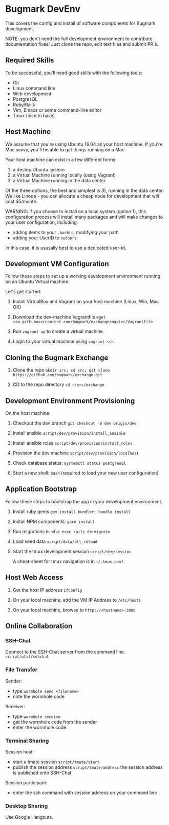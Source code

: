 # Bugmark DevEnv

This covers the config and install of software components for Bugmark
development.

NOTE: you don't need the full development environment to contribute
documentation fixes!  Just clone the repo, edit text files and submit PR's.

## Required Skills

To be successful, you'll need good skills with the following tools:
- Git
- Linux command line
- Web development
- PostgresQL
- Ruby/Rails
- Vim, Emacs or some command-line editor
- Tmux (nice to have)

## Host Machine

We assume that you're using Ubuntu 16.04 as your host machine.  If you're Mac
savvy, you'll be able to get things running on a Mac. 

Your host machine can exist in a few different forms:
1) a destop Ubuntu system
2) a Virtual Machine running locally (using Vagrant)
3) a Virtual Machine running in the data center

Of the three options, the best and simplest is 3), running in the data center.
We like Linode - you can allocate a cheap node for development that will cost
$5/month.

WARNING: if you choose to install on a local system (option 1), this
configuration process will install many packages and will make changes to your
user configuration, including:
- adding items to your `.bashrc`, modifying your path
- adding your UserID to `sudoers`

In this case, it is ususally best to use a dedicated user-id.

## Development VM Configuration

Follow these steps to set up a working development environment running on an
Ubuntu Virtual machine.

Let's get started:

1. Install VirtualBox and Vagrant on your host machine (Linux, Win, Mac OK)

2. Download the dev-machine Vagrantfile 
   `wget raw.githubusercontent.com/bugmark/exchange/master/Vagrantfile`

3. Run `vagrant up` to create a virtual machine.

4. Login to your virtual machine using `vagrant ssh`


## Cloning the Bugmark Exchange

1. Clone the repo 
   `mkdir src; cd src; git clone https://github.com/bugmark/exchange.git`

2. CD to the repo directory `cd ~/src/exchange`

## Development Environment Provisioning

On the host machine:

1. Checkout the dev branch `git checkout -b dev origin/dev`

2. Install ansible `script/dev/provision/install_ansible`

3. Install ansible roles `script/dev/provision/install_roles`

4. Provision the dev machine `script/dev/provision/localhost`

5. Check database status: `systemctl status postgresql`

6. Start a new shell: `bash` (required to load your new user configuration)

## Application Bootstrap

Follow these steps to bootstrap the app in your development environment.

1. Install ruby gems `gem install bundler; bundle install`

2. Install NPM components: `yarn install`

3. Run migrations `bundle exec rails db:migrate`

4. Load seed data `script/data/all_reload`

5. Start the tmux development session `script/dev/session`

   A cheat-sheet for tmux navigation is in `~/.tmux.conf`.

## Host Web Access

1. Get the host IP address `ifconfig`  

2. On your local machine, add the VM IP Address to `/etc/hosts`

3. On your local machine, browse to `http://<hostname>:3000`

## Online Collaboration

### SSH-Chat

Connect to the SSH-Chat server from the command line.
`script/util/sshchat`

### File Transfer

Sender: 
- type `wormhole send <filename>`
- note the wormhole code

Receiver:
- type `wormhole receive`
- get the wormhole code from the sender
- enter the wormhole code

### Terminal Sharing

Session host:
- start a tmate session `script/tmate/start`
- publish the session address `script/tmate/address`
  the session address is published onto SSH-Chat

Session participant:
- enter the ssh command with session address on your command line

### Desktop Sharing

Use Google Hangouts.

